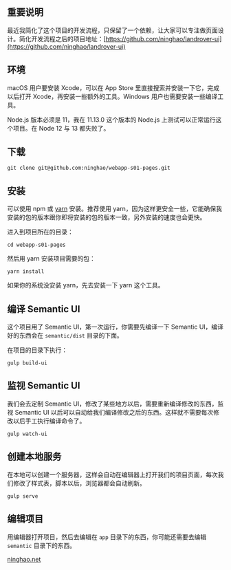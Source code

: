 ## 重要说明

最近我简化了这个项目的开发流程，只保留了一个依赖，让大家可以专注做页面设计。简化开发流程之后的项目地址：[https://github.com/ninghao/landrover-ui](https://github.com/ninghao/landrover-ui)

## 环境

macOS 用户要安装 Xcode，可以在 App Store 里直接搜索并安装一下它，完成以后打开 Xcode，再安装一些额外的工具。Windows 用户也需要安装一些编译工具。

Node.js 版本必须是 11，我在 11.13.0 这个版本的 Node.js 上测试可以正常运行这个项目。在 Node 12 与 13 都失败了。

## 下载

```
git clone git@github.com:ninghao/webapp-s01-pages.git
```

## 安装

可以使用 npm 或 [yarn](https://yarnpkg.com/zh-Hans/) 安装。推荐使用 yarn，因为这样更安全一些，它能确保我安装的包的版本跟你即将安装的包的版本一致，另外安装的速度也会更快。

进入到项目所在的目录：

```
cd webapp-s01-pages
```

然后用 yarn 安装项目需要的包：

```
yarn install
```

如果你的系统没安装 yarn，先去安装一下 yarn 这个工具。

## 编译 Semantic UI

这个项目用了 Semantic UI，第一次运行，你需要先编译一下 Semantic UI，编译好的东西会在 `semantic/dist` 目录的下面。

在项目的目录下执行：

```
gulp build-ui
```

## 监视 Semantic UI

我们会去定制 Semantic UI，修改了某些地方以后，需要重新编译修改的东西，监视 Semantic UI 以后可以自动给我们编译修改之后的东西。这样就不需要每次修改以后手工执行编译命令了。

```
gulp watch-ui
```

## 创建本地服务

在本地可以创建一个服务器，这样会自动在编辑器上打开我们的项目页面，每次我们修改了样式表，脚本以后，浏览器都会自动刷新。

```
gulp serve
```

## 编辑项目

用编辑器打开项目，然后去编辑在 `app` 目录下的东西，你可能还需要去编辑 `semantic` 目录下的东西。

[ninghao.net](http://ninghao.net)
